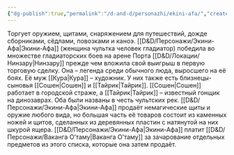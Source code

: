 ```yaml
---
{"dg-publish":true,"permalink":"/d-and-d/personazhi/ekini-afa/","created":"2023-12-25T20:47:44.012+04:00","updated":"2023-12-26T15:53:55.093+04:00"}
---
```



Торгует оружием, щитами, снаряжением для путешествий, дожде сборниками, сёдлами, повозками и каноэ. 
[[D&D/Персонажи/Экини-Афа\|Экини-Афа]] (женщина чультка человек гладиатор) победила во множестве гладиаторских боев на арене Порта [[D&D/Локации/Нинзару\|Нинзару]] прежде чем вложила свой выигрыш в первую торговую сделку. Она – легенда среди обычного люда, выросшего на её боях. Её муж [[Кура\|Кура]] – художник. У них также есть близнецы-сыновья [[Сошен\|Сошен]] и [[Тайрик\|Тайрик]]. [[Сошен\|Сошен]] работает в городской страже, а [[Тайрик\|Тайрик]] – известный гонщик на динозаврах. Оба были названы в честь чультских рек. [[D&D/Персонажи/Экини-Афа\|Экини-Афа]] продаёт немагические щиты и оружие любого вида, но большая часть её товаров состоит из каменных ножей и щитов, сделанных из деревянных пластин с натянутой на них шкурой ящера. [[D&D/Персонажи/Экини-Афа\|Экини-Афа]] платит [[D&D/Персонажи/Ваканга О’таму\|Ваканга О’таму]] за зачарование отдельных предметов из этого списка, которые она затем продаёт.